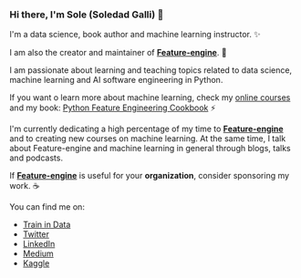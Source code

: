 ### Hi there, I'm Sole (Soledad Galli) 👋

I'm a data science, book author and machine learning instructor. ✨

I am also the creator and maintainer of [**Feature-engine**](https://github.com/feature-engine/feature_engine). 🚀

I am passionate about learning and teaching topics related to data science, machine learning and AI software engineering in Python. 

If you want o learn more about machine learning, check my [online courses](https://www.trainindata.com/#courses) and my book: [Python Feature Engineering Cookbook]( https://packt.link/python)  ⚡

I'm currently dedicating a high percentage of my time to [**Feature-engine**](https://github.com/feature-engine/feature_engine) and to creating new courses on machine learning. At the same time, I talk about Feature-engine and machine learning in general through blogs, talks and podcasts. 

If [**Feature-engine**](https://github.com/feature-engine/feature_engine) is useful for your **organization**, consider sponsoring my work. ☕

You can find me on:

* [Train in Data](https://www.trainindata.com/)
* [Twitter](https://twitter.com/Soledad_Galli)
* [LinkedIn](https://de.linkedin.com/in/soledad-galli)
* [Medium](https://trainindata.medium.com/)
* [Kaggle](https://www.kaggle.com/solegalli)
